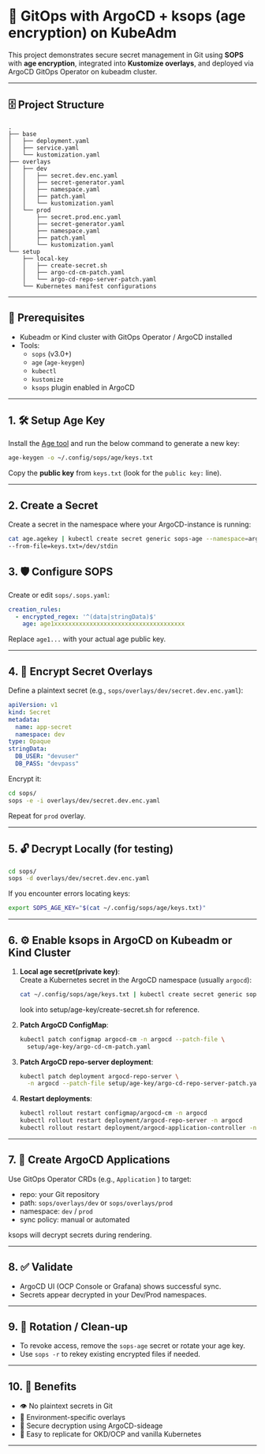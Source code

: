 # 🔐 GitOps with ArgoCD + ksops (age encryption) on KubeAdm

This project demonstrates secure secret management in Git using **SOPS** with **age encryption**, integrated into **Kustomize overlays**, and deployed via ArgoCD GitOps Operator on kubeadm cluster.

---

## 🗄️ Project Structure

```
.
├── base
│   ├── deployment.yaml
│   ├── service.yaml
│   └── kustomization.yaml
├── overlays
│   ├── dev
│   │   ├── secret.dev.enc.yaml
│   │   ├── secret-generator.yaml
│   │   ├── namespace.yaml
│   │   ├── patch.yaml
│   │   └── kustomization.yaml
│   └── prod
│       ├── secret.prod.enc.yaml
│       ├── secret-generator.yaml
│       ├── namespace.yaml
│       ├── patch.yaml
│       └── kustomization.yaml
└── setup
    ├── local-key
    │   ├── create-secret.sh
    │   ├── argo-cd-cm-patch.yaml
    │   └── argo-cd-repo-server-patch.yaml
    └── Kubernetes manifest configurations
```

---

## 🔧 Prerequisites

- Kubeadm or Kind cluster with GitOps Operator / ArgoCD installed
- Tools:
  - `sops` (v3.0+)
  - `age` (`age-keygen`)
  - `kubectl`
  - `kustomize`
  - `ksops` plugin enabled in ArgoCD

---

## 1. 🛠️ Setup Age Key
Install the [Age tool](https://github.com/FiloSottile/age#installation) and run the below command to generate a new key:

```bash
age-keygen -o ~/.config/sops/age/keys.txt
```

Copy the **public key** from `keys.txt` (look for the `public key:` line).

---
## 2. Create a Secret 
Create a secret in the namespace where your ArgoCD-instance is running:
```bash
cat age.agekey | kubectl create secret generic sops-age --namespace=argocd \
--from-file=keys.txt=/dev/stdin
```

## 3. 🛡️ Configure SOPS

Create or edit `sops/.sops.yaml`:

```yaml
creation_rules:
  - encrypted_regex: '^(data|stringData)$'
    age: age1xxxxxxxxxxxxxxxxxxxxxxxxxxxxxxxxxxxxx
```

Replace `age1...` with your actual age public key.

---

## 4. 🔐 Encrypt Secret Overlays

Define a plaintext secret (e.g., `sops/overlays/dev/secret.dev.enc.yaml`):

```yaml
apiVersion: v1
kind: Secret
metadata:
  name: app-secret
  namespace: dev
type: Opaque
stringData:
  DB_USER: "devuser"
  DB_PASS: "devpass"
```

Encrypt it:

```bash
cd sops/
sops -e -i overlays/dev/secret.dev.enc.yaml
```

Repeat for `prod` overlay.

---

## 5. 🔓 Decrypt Locally (for testing)

```bash
cd sops/
sops -d overlays/dev/secret.dev.enc.yaml
```

If you encounter errors locating keys:

```bash
export SOPS_AGE_KEY="$(cat ~/.config/sops/age/keys.txt)"
```

---

## 6. ⚙️ Enable ksops in ArgoCD on Kubeadm or Kind Cluster

1. **Local age secret(private key)**:  
   Create a Kubernetes secret in the ArgoCD namespace (usually `argocd`):

   ```bash
   cat ~/.config/sops/age/keys.txt | kubectl create secret generic sops-age --namespace=argocd --from-file=keys.txt=/dev/stdin
   ```
   look into setup/age-key/create-secret.sh for reference.

2. **Patch ArgoCD ConfigMap**:

   ```bash
   kubectl patch configmap argocd-cm -n argocd --patch-file \
     setup/age-key/argo-cd-cm-patch.yaml
   ```

3. **Patch ArgoCD repo-server deployment**:

   ```bash
   kubectl patch deployment argocd-repo-server \
     -n argocd --patch-file setup/age-key/argo-cd-repo-server-patch.yaml
   ```

4. **Restart deployments**:

   ```bash
   kubectl rollout restart configmap/argocd-cm -n argocd
   kubectl rollout restart deployment/argocd-repo-server -n argocd
   kubectl rollout restart deployment/argocd-application-controller -n \ argocd
   ```

---

## 7. 🔁 Create ArgoCD Applications

Use GitOps Operator CRDs (e.g., `Application` ) to target:

- repo: your Git repository
- path: `sops/overlays/dev` or `sops/overlays/prod`
- namespace: `dev` / `prod`
- sync policy: manual or automated

ksops will decrypt secrets during rendering.

---

## 8. ✅ Validate

- ArgoCD UI (OCP Console or Grafana) shows successful sync.
- Secrets appear decrypted in your Dev/Prod namespaces.

---

## 9. 🔐 Rotation / Clean-up

- To revoke access, remove the `sops-age` secret or rotate your age key.
- Use `sops -r` to rekey existing encrypted files if needed.

---

## 10. 🎉 Benefits

- 👁️ No plaintext secrets in Git
- 🔄 Environment-specific overlays
- 🔐 Secure decryption using ArgoCD-sideage
- 🧠 Easy to replicate for OKD/OCP and vanilla Kubernetes

---
